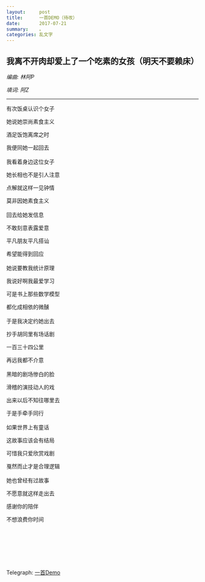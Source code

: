 ```yaml
---
layout:     post
title:      一首DEMO（待改）
date:       2017-07-21
summary:    。
categories: 乱文字
---
```

我离不开肉却爱上了一个吃素的女孩（明天不要赖床）
-

_编曲: 林阿P_

_填词: 阿Z_

---

有次饭桌认识个女子
 
她说她崇尚素食主义

酒足饭饱离席之时  

我便同她一起回去
<br>
<br>
我看着身边这位女子

她长相也不是引人注意

点解就这样一见钟情

莫非因她素食主义
<br>
<br>
回去给她发信息

不敢刻意表露爱意

平凡朋友平凡搭讪

希望能得到回应
<br>
<br>
她说要教我统计原理

我说好啊我最爱学习

可是书上那些数学模型

都化成相依的微醺
<br>
<br>
于是我决定约她出去

抄手胡同里有场话剧

一百三十四公里

再远我都不介意
<br>
<br>
黑暗的剧场惨白的脸

滑稽的演技动人的戏

出来以后不知往哪里去

于是手牵手同行
<br>
<br>
如果世界上有童话

这故事应该会有结局

可惜我只爱欣赏戏剧

戛然而止才是合理逻辑
<br>
<br>
她也曾经有过故事

不愿意就这样走出去

感谢你的陪伴

不想浪费你时间
<br>
<br>
<br>
<br>
<br>
<br>
<br>
<br>
Telegraph: [一首Demo](http://telegra.ph/%E6%89%93%E5%8D%A1-08-12)